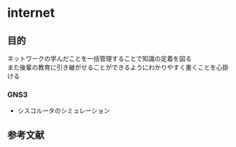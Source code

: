 # internet

## 目的
ネットワークの学んだことを一括管理することで知識の定着を図る<br>
また後輩の教育に引き継がせることができるようにわかりやすく書くことを心掛ける

### GNS3
- シスコルータのシミュレーション

## 参考文献 
